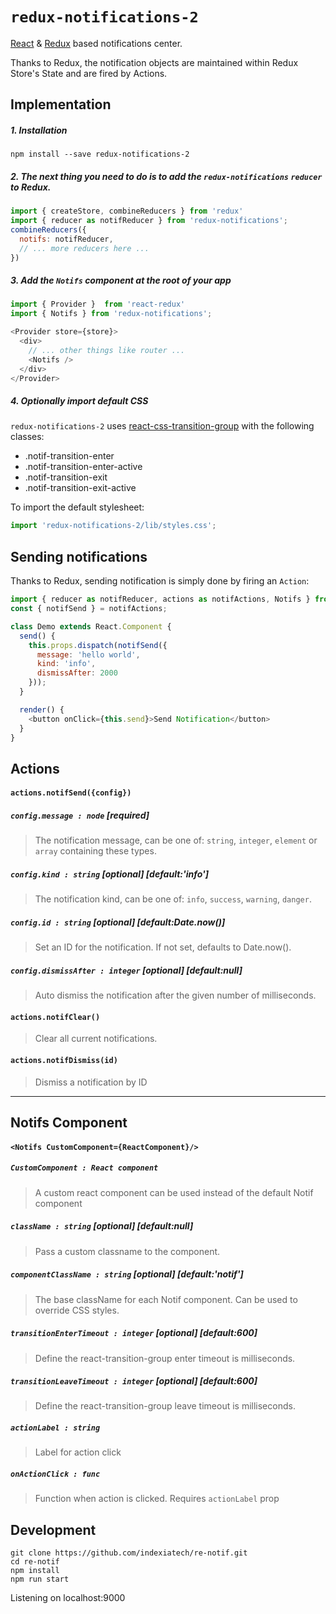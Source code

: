 # `redux-notifications-2`

[React](https://github.com/facebook/react) & [Redux](https://github.com/rackt/redux) based notifications center.

Thanks to Redux, the notification objects are maintained within Redux Store's State and are fired by Actions.

## Implementation

##### 1. Installation

`npm install --save redux-notifications-2`

##### 2. The next thing you need to do is to add the `redux-notifications` `reducer` to Redux.
```js
import { createStore, combineReducers } from 'redux'
import { reducer as notifReducer } from 'redux-notifications';
combineReducers({
  notifs: notifReducer,
  // ... more reducers here ...
})
```

##### 3. Add the `Notifs` component at the root of your app
```js
import { Provider }  from 'react-redux'
import { Notifs } from 'redux-notifications';

<Provider store={store}>
  <div>
    // ... other things like router ...
    <Notifs />
  </div>
</Provider>
```

##### 4. Optionally import default CSS
`redux-notifications-2` uses [react-css-transition-group](https://facebook.github.io/react/docs/animation.html#high-level-api-reactcssCSSTransition) with the following classes:
- .notif-transition-enter
- .notif-transition-enter-active
- .notif-transition-exit
- .notif-transition-exit-active

To import the default stylesheet:
```js
import 'redux-notifications-2/lib/styles.css';
```

## Sending notifications

Thanks to Redux, sending notification is simply done by firing an `Action`:

``` javascript
import { reducer as notifReducer, actions as notifActions, Notifs } from 'redux-notifications';
const { notifSend } = notifActions;

class Demo extends React.Component {
  send() {
    this.props.dispatch(notifSend({
      message: 'hello world',
      kind: 'info',
      dismissAfter: 2000
    }));
  }

  render() {
    <button onClick={this.send}>Send Notification</button>
  }
}
```

## Actions

#### `actions.notifSend({config})`

##### `config.message : node` [required]
> The notification message, can be one of: `string`, `integer`, `element` or `array` containing these types.

##### `config.kind : string` [optional] [default:'info']
> The notification kind, can be one of: `info`, `success`, `warning`, `danger`.

##### `config.id : string` [optional] [default:Date.now()]
> Set an ID for the notification. If not set, defaults to Date.now().

##### `config.dismissAfter : integer` [optional] [default:null]
> Auto dismiss the notification after the given number of milliseconds.

#### `actions.notifClear()`
> Clear all current notifications.

#### `actions.notifDismiss(id)`
> Dismiss a notification by ID

---

## Notifs Component

#### `<Notifs CustomComponent={ReactComponent}/>`

##### `CustomComponent : React component`
> A custom react component can be used instead of the default Notif component

##### `className : string` [optional] [default:null]
> Pass a custom classname to the <Notifs /> component.

##### `componentClassName : string` [optional] [default:'notif']
> The base className for each Notif component. Can be used to override CSS styles.

##### `transitionEnterTimeout : integer` [optional] [default:600]
> Define the react-transition-group enter timeout is milliseconds.

##### `transitionLeaveTimeout : integer` [optional] [default:600]
> Define the react-transition-group leave timeout is milliseconds.

##### `actionLabel : string`
> Label for action click

##### `onActionClick : func`
> Function when action is clicked. Requires `actionLabel` prop

## Development

```
git clone https://github.com/indexiatech/re-notif.git
cd re-notif
npm install
npm run start
```
Listening on localhost:9000
